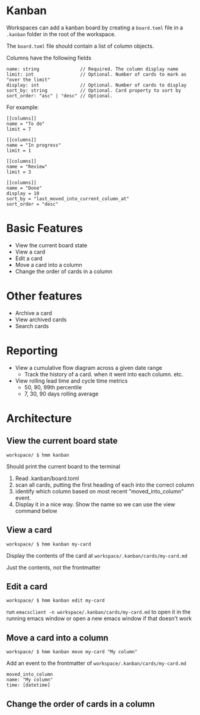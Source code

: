 # Kanban

Workspaces can add a kanban board by creating a `board.toml` file in a
`.kanban` folder in the root of the workspace.

The `board.toml` file should contain a list of column objects.

Columns have the following fields

```
name: string               // Required. The column display name
limit: int                 // Optional. Number of cards to mark as "over the limit"
display: int               // Optional. Number of cards to display
sort_by: string            // Optional. Card property to sort by
sort_order: "asc" | "desc" // Optional.
```

For example:

```
[[columns]]
name = "To do"
limit = 7

[[columns]]
name = "In progress"
limit = 1

[[columns]]
name = "Review"
limit = 3

[[columns]]
name = "Done"
display = 10
sort_by = "last_moved_into_current_column_at"
sort_order = "desc"
```

# Basic Features

* View the current board state
* View a card
* Edit a card
* Move a card into a column
* Change the order of cards in a column

# Other features

* Archive a card
* View archived cards
* Search cards

# Reporting

* View a cumulative flow diagram across a given date range
  * Track the history of a card. when it went into each column. etc.
* View rolling lead time and cycle time metrics
  * 50, 90, 99th percentile
  * 7, 30, 90 days
 rolling average

# Architecture

## View the current board state

`workspace/ $ hmm kanban`

Should print the current board to the terminal

1. Read .kanban/board.toml
1. scan all cards, putting the first heading of each into the correct column
  1. identify which column based on most recent "moved_into_column" event.
1. Display it in a nice way. Show the name so we can use the view command below

## View a card

`workspace/ $ hmm kanban my-card`

Display the contents of the card at `workspace/.kanban/cards/my-card.md`

Just the contents, not the frontmatter

## Edit a card

`workspace/ $ hmm kanban edit my-card`

run `emacsclient -n workspace/.kanban/cards/my-card.md` to open it in
the running emacs window or open a new emacs window if that doesn't
work

## Move a card into a column

`workspace/ $ hmm kanban move my-card "My column"`

Add an event to the frontmatter of `workspace/.kanban/cards/my-card.md`

```
moved_into_column
name: "My column"
time: [datetime]
```

## Change the order of cards in a column

